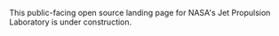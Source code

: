 This public-facing open source landing page for NASA's Jet Propulsion Laboratory is under construction.
